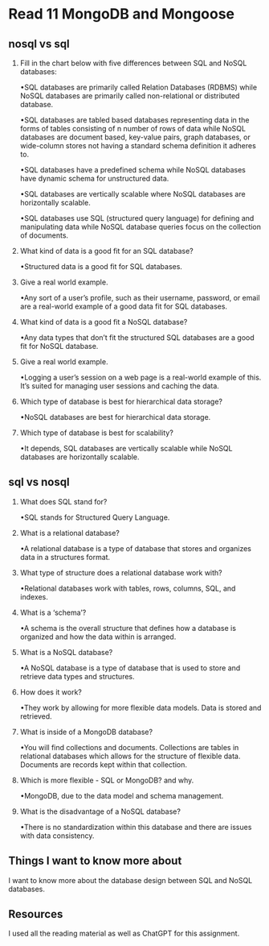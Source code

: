 # Read 11 MongoDB and Mongoose

## nosql vs sql

1. Fill in the chart below with five differences between SQL and NoSQL databases:

    •SQL databases are primarily called Relation Databases (RDBMS) while NoSQL databases are primarily called non-relational or distributed database.

    •SQL databases are tabled based databases representing data in the forms of tables consisting of n number of rows of data while NoSQL databases are document based, key-value pairs, graph databases, or wide-column stores not having a standard schema definition it adheres to.

    •SQL databases have a predefined schema while NoSQL databases have dynamic schema for unstructured data.

    •SQL databases are vertically scalable where NoSQL databases are horizontally scalable.

    •SQL databases use SQL (structured query language) for defining and manipulating data while NoSQL database queries focus on the collection of documents.

2. What kind of data is a good fit for an SQL database?

    •Structured data is a good fit for SQL databases.

3. Give a real world example.

    •Any sort of a user’s profile, such as their username, password, or email are a real-world example of a good data fit for SQL databases.

4. What kind of data is a good fit a NoSQL database?

    •Any data types that don’t fit the structured SQL databases are a good fit for NoSQL database.

5. Give a real world example.

    •Logging a user’s session on a web page is a real-world example of this. It’s suited for managing user sessions and caching the data.

6. Which type of database is best for hierarchical data storage?

    •NoSQL databases are best for hierarchical data storage.

7. Which type of database is best for scalability?

    •It depends, SQL databases are vertically scalable while NoSQL databases are horizontally scalable.

## sql vs nosql

1. What does SQL stand for?

    •SQL stands for Structured Query Language.

2. What is a relational database?

    •A relational database is a type of database that stores and organizes data in a structures format.

3. What type of structure does a relational database work with?

    •Relational databases work with tables, rows, columns, SQL, and indexes.

4. What is a ‘schema’?

    •A schema is the overall structure that defines how a database is organized and how the data within is arranged.

5. What is a NoSQL database?

    •A NoSQL database is a type of database that is used to store and retrieve data types and structures.

6. How does it work?

    •They work by allowing for more flexible data models. Data is stored and retrieved.

7. What is inside of a MongoDB database?

    •You will find collections and documents. Collections are tables in relational databases which allows for the structure of flexible data. Documents are records kept within that collection.

8. Which is more flexible - SQL or MongoDB? and why.

    •MongoDB, due to the data model and schema management.

9. What is the disadvantage of a NoSQL database?

    •There is no standardization within this database and there are issues with data consistency.

## Things I want to know more about

I want to know more about the database design between SQL and NoSQL databases.

## Resources

I used all the reading material as well as ChatGPT for this assignment.
